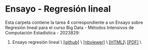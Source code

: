 # Ensayo - Regresión lineal

Esta carpeta contiene la tarea 4 correspondiente a un Ensayo sobre Regresión lineal para el curso Big Data - Métodos Intensivos de Computación Estadística - 2023829:

1. Ensayo regresión lineal \ [[github]](https://github.com/dicrojasch/homeworks_data_science/blob/master/2.regresion_lineal/regresion_lineal.ipynb) \ [[nbviewer]](https://nbviewer.jupyter.org/github/dicrojasch/homeworks_data_science/blob/master/2.regresion_lineal/regresion_lineal.ipynb) \ [[HTML]](https://htmlpreview.github.io/?https://github.com/dicrojasch/homeworks_data_science/blob/master/2.regresion_lineal/regresion_lineal.html)\ [[PDF]](https://github.com/dicrojasch/homeworks_data_science/blob/master/2.regresion_lineal/regresion_lineal.pdf) \


